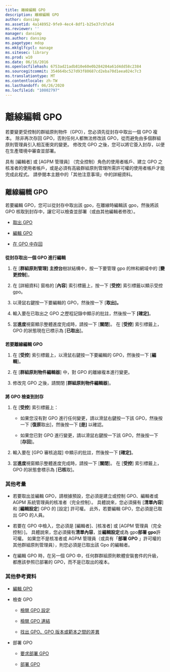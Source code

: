 ```yaml
---
title: 離線編輯 GPO
description: 離線編輯 GPO
author: dansimp
ms.assetid: 4a148952-9fe9-4ec4-8df1-b25e37c97a54
ms.reviewer: ''
manager: dansimp
ms.author: dansimp
ms.pagetype: mdop
ms.mktglfcycl: manage
ms.sitesec: library
ms.prod: w10
ms.date: 06/16/2016
ms.openlocfilehash: 6753ad21adb810e60e0b284204a61d4dd58c2384
ms.sourcegitcommit: 354664bc527d93f80687cd2eba70d1eea024c7c3
ms.translationtype: MT
ms.contentlocale: zh-TW
ms.lasthandoff: 06/26/2020
ms.locfileid: "10802797"
---
```

# 離線編輯 GPO


若要變更受控制的群組原則物件（GPO），您必須先從封存中取出一個 GPO 複本。 除非再次存回 GPO，否則任何人都無法修改該 GPO，從而避免由多個群組原則管理員引入相互衝突的變更。 修改完 GPO 之後，您可以將它簽入封存，以便在生產環境中審查並部署。

具有 [編輯者] 或 [AGPM 管理員] （完全控制）角色的使用者帳戶、建立 GPO 之核准者的使用者帳戶，或是必須有高級群組原則管理所需許可權的使用者帳戶才能完成此程式。 請參閱本主題中的「其他注意事項」中的詳細資料。

## 離線編輯 GPO


若要編輯 GPO，您可以從封存中取出該 gpo，在離線時編輯該 gpo，然後將該 GPO 核取到封存中，讓它可以檢查並部署（或由其他編輯者修改）。

-   [取出 GPO](#bkmk-checkout)

-   [編輯 GPO](#bkmk-edit)

-   [在 GPO 中存回](#bkmk-checkin)

### <a href="" id="bkmk-checkout"></a>

**從封存取出一個 GPO 進行編輯**

1.  在 [**群組原則管理] 主控台**樹狀結構中，按一下要管理 gpo 的林和網域中的 [**變更控制**]。

2.  在 [詳細資料] 窗格的 [**內容**] 索引標籤上，按一下 [**受控**] 索引標籤以顯示受控 gpo。

3.  以滑鼠右鍵按一下要編輯的 GPO，然後按一下 [**取出]。**

4.  輸入要在已取出之 GPO 之歷程記錄中顯示的批註，然後按一下 **[確定]**。

5.  當**進度**視窗顯示整體進度完成時，請按一下 [**關閉**]。 在 [**受控**] 索引標籤上，GPO 的狀態現在已標示為 [**已取出**]。

### <a href="" id="bkmk-edit"></a>

**若要離線編輯 GPO**

1.  在 [**受控**] 索引標籤上，以滑鼠右鍵按一下要編輯的 GPO，然後按一下 [**編輯**]。

2.  在 [**群組原則物件編輯器**] 中，對 GPO 的離線複本進行變更。

3.  修改完 GPO 之後，請關閉 [**群組原則物件編輯器**]。

### <a href="" id="bkmk-checkin"></a>

**將 GPO 檢查到封存**

1.  在 [**受控**] 索引標籤上：

    -   如果您沒有對 GPO 進行任何變更，請以滑鼠右鍵按一下該 GPO，然後按一下 [**復原**取出]，然後按一下 **[是]** 以確認。

    -   如果您已對 GPO 進行變更，請以滑鼠右鍵按一下該 GPO，然後按一下 [**存回**]。

2.  輸入要在 [GPO 審核追蹤] 中顯示的批註，然後按一下 **[確定]**。

3.  當**進度**視窗顯示整體進度完成時，請按一下 [**關閉**]。 在 [**受控**] 索引標籤上，GPO 的狀態會標示為 [**已核**取]。

### 其他考量

-   若要取出並編輯 GPO，請根據預設，您必須是建立或控制 GPO、編輯者或 AGPM 系統管理員的核准者（完全控制）。 具體說來，您必須擁有 [**清單內容**] 和 [**編輯設定**] GPO 的 [設定] 許可權。 此外，若要編輯 GPO，您必須是已取出 GPO 的人員。

-   若要在 GPO 中檢入，您必須是 [編輯者]、[核准者] 或 [AGPM 管理員（完全控制）]。 具體說來，您必須擁有**清單內容**，並**編輯設定**或為 gpo**部署 gpo**許可權。 如果您不是核准者或 AGPM 管理員（或具有「**部署 GPO** 」許可權的其他群組原則管理員），則您必須是已取出該 Gpo 的編輯者。

-   在編輯 GPO 時，在另一個 GPO 中，任何群群組原則軟體安裝套件的升級，都應該參照已部署的 GPO，而不是已取出的複本。

### 其他參考資料

-   [編輯 GPO](editing-a-gpo.md)

-   檢查 GPO

    -   [檢閱 GPO 設定](review-gpo-settings.md)

    -   [檢閱 GPO 連結](review-gpo-links.md)

    -   [找出 GPO、GPO 版本或範本之間的差異](identify-differences-between-gpos-gpo-versions-or-templates.md)

-   部署 GPO

    -   [要求部署 GPO](request-deployment-of-a-gpo.md)

    -   [部署 GPO](deploy-a-gpo.md)

 

 





